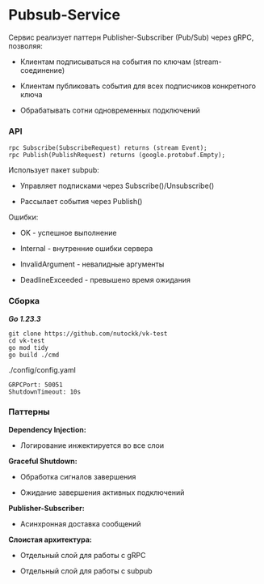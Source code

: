 # Pubsub-Service
Сервис реализует паттерн Publisher-Subscriber (Pub/Sub) через gRPC, позволяя:

 - Клиентам подписываться на события по ключам (stream-соединение)

 - Клиентам публиковать события для всех подписчиков конкретного ключа

 - Обрабатывать сотни одновременных подключений

### API
``` 
rpc Subscribe(SubscribeRequest) returns (stream Event);
rpc Publish(PublishRequest) returns (google.protobuf.Empty); 
```
Использует пакет subpub: 

- Управляет подписками через Subscribe()/Unsubscribe()

- Рассылает события через Publish()

Ошибки:
- OK - успешное выполнение

- Internal - внутренние ошибки сервера

- InvalidArgument - невалидные аргументы

- DeadlineExceeded - превышено время ожидания

### Сборка 
***Go 1.23.3***

```
git clone https://github.com/nutockk/vk-test
cd vk-test
go mod tidy   
go build ./cmd
```
./config/config.yaml
```
GRPCPort: 50051
ShutdownTimeout: 10s
```
### Паттерны
**Dependency Injection:**

- Логирование инжектируется во все слои

**Graceful Shutdown:**

- Oбработка сигналов завершения

- Ожидание завершения активных подключений

**Publisher-Subscriber:**

- Асинхронная доставка сообщений

**Слоистая архитектура:**

- Отдельный слой для работы с gRPC

- Отдельный слой для работы с subpub